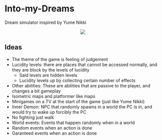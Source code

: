 # Into-my-Dreams
Dream simulator inspired by Yume Nikki

<p align="center"><img src="https://github.com/ArielValdez/Mech-Workshop-Service-Track/assets/65257215/d17f0eca-30fc-48dc-adb6-1c7a9149343c"/></p>

## Ideas
* The theme of the game is feeling of judgement
* Lucidity levels: there are places that cannot be accessed normally, and they are block by the levels of lucidity
    * Said levels are hidden levels
    * Lucidity levels up by collecting certain number of effects
* Other abilities: These are abilities that are passive to the player, and changes a bit gameplay
* Isometric maps and platformer like maps
* Minigames on a TV at the start of the game (just like Yume Nikki)
* Inner Demon: NPC that randomly spawns in a world the PC is in, and would try to wake up forcibly the PC
* No fighting just walk
* World events: Events that happen randomly when in a world
* Random events when an action is done
* Garanteed events when an action is done
